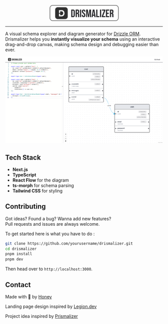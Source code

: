 <p align="center">
    <img src="public/drismaBanner.png" alt="">
</p>

---

A visual schema explorer and diagram generator for [Drizzle ORM](https://orm.drizzle.team). Drismalizer helps you **instantly visualize your schema** using an interactive drag-and-drop canvas, making schema design and debugging easier than ever.

![cover](https://github.com/Honey2339/Drismalizer/blob/main/public/example.png?raw=true)

## Tech Stack

- **Next.js**
- **TypeScript**
- **React Flow** for the diagram
- **ts-morph** for schema parsing
- **Tailwind CSS** for styling

## Contributing

Got ideas? Found a bug? Wanna add new features?  
Pull requests and issues are always welcome.

To get started here is what you have to do :

```bash
git clone https://github.com/yourusername/drismalizer.git
cd drismalizer
pnpm install
pnpm dev
```

Then head over to `http://localhost:3000`.

## Contact

Made with 💚 by [Honey](https://github.com/Honey2339)

Landing page design inspired by [Legion.dev](https://legions.dev/)

Project idea inspired by [Prismalizer](https://prismaliser.app/)

